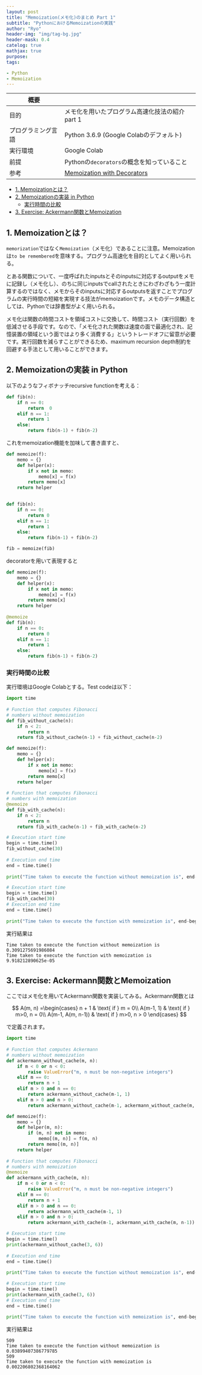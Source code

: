 ```yaml
---
layout: post
title: "Memoization(メモ化)のまとめ Part 1"
subtitle: "PythonにおけるMemoizationの実践"
author: "Ryo"
header-img: "img/tag-bg.jpg"
header-mask: 0.4
catelog: true
mathjax: true
purpose: 
tags:

- Python
- Memoization
---
```


|概要||
|---|---|
|目的|メモ化を用いたプログラム高速化技法の紹介 part 1|
|プログラミング言語|Python 3.6.9 (Google Colabのデフォルト)|
|実行環境|Google Colab|
|前提|Pythonの`decorators`の概念を知っていること|
|参考|[Memoization with Decorators](https://www.python-course.eu/python3_memoization.php)|

<!-- START doctoc generated TOC please keep comment here to allow auto update -->
<!-- DON'T EDIT THIS SECTION, INSTEAD RE-RUN doctoc TO UPDATE -->


- [1. Memoizationとは？](#1-memoization%E3%81%A8%E3%81%AF)
- [2. Memoizationの実装 in Python](#2-memoization%E3%81%AE%E5%AE%9F%E8%A3%85-in-python)
  - [実行時間の比較](#%E5%AE%9F%E8%A1%8C%E6%99%82%E9%96%93%E3%81%AE%E6%AF%94%E8%BC%83)
- [3. Exercise: Ackermann関数とMemoization](#3-exercise-ackermann%E9%96%A2%E6%95%B0%E3%81%A8memoization)

<!-- END doctoc generated TOC please keep comment here to allow auto update -->

## 1. Memoizationとは？

`memorization`ではなく`Memoization`（メモ化）であることに注意。Memoizationは`to be remembered`を意味する。プログラム高速化を目的としてよく用いられる。

とある関数について、一度呼ばれたinputsとそのinputsに対応するoutputをメモに記録し（メモ化し）、のちに同じinputsでcallされたときにわざわざもう一度計算するのではなく、メモからそのinputsに対応するoutputsを返すことでプログラムの実行時間の短縮を実現する技法がmemoizationです。メモのデータ構造としては、Pythonでは辞書型がよく用いられる。

メモ化は関数の時間コストを領域コストに交換して、時間コスト（実行回数）を低減させる手段です。なので、「メモ化された関数は速度の面で最適化され、記憶装置の領域という面ではより多く消費する」というトレードオフに留意が必要です。実行回数を減らすことができるため、maximum recursion depth制約を回避する手法として用いることができます。

## 2. Memoizationの実装 in Python

以下のようなフィボナッチrecursive functionを考える：

```py
def fib(n):
    if n == 0:
        return  0
    elif n == 1:
        return 1
    else:
        return fib(n-1) + fib(n-2)
```

これをmemoization機能を加味して書き直すと、

```py
def memoize(f):
    memo = {}
    def helper(x):
        if x not in memo:            
            memo[x] = f(x)
        return memo[x]
    return helper
    

def fib(n):
    if n == 0:
        return 0
    elif n == 1:
        return 1
    else:
        return fib(n-1) + fib(n-2)

fib = memoize(fib)
```

decoratorを用いて表現すると

```py
def memoize(f):
    memo = {}
    def helper(x):
        if x not in memo:            
            memo[x] = f(x)
        return memo[x]
    return helper
    
@memoize
def fib(n):
    if n == 0:
        return 0
    elif n == 1:
        return 1
    else:
        return fib(n-1) + fib(n-2)
```

### 実行時間の比較

実行環境はGoogle Colabとする。Test codeは以下：

```py
import time 
  
# Function that computes Fibonacci  
# numbers without memoization
def fib_without_cache(n): 
    if n < 2: 
        return n 
    return fib_without_cache(n-1) + fib_without_cache(n-2) 

def memoize(f):
    memo = {}
    def helper(x):
        if x not in memo:            
            memo[x] = f(x)
        return memo[x]
    return helper
  
# Function that computes Fibonacci 
# numbers with memoization
@memoize
def fib_with_cache(n): 
    if n < 2: 
        return n 
    return fib_with_cache(n-1) + fib_with_cache(n-2) 

# Execution start time 
begin = time.time() 
fib_without_cache(30) 
  
# Execution end time 
end = time.time() 
  
print("Time taken to execute the function without memoization is", end-begin) 

# Execution start time 
begin = time.time() 
fib_with_cache(30) 
# Execution end time 
end = time.time() 
  
print("Time taken to execute the function with memoization is", end-begin) 
```

実行結果は

```
Time taken to execute the function without memoization is 0.3091275691986084
Time taken to execute the function with memoization is 9.918212890625e-05
```

## 3. Exercise: Ackermann関数とMemoization

ここではメモ化を用いてAckermann関数を実装してみる。Ackermann関数とは

$$
A(m, n) =\begin{cases}
n + 1 & \text{ if } m = 0\\
A(m-1, 1) & \text{ if } m>0, n = 0\\
A(m-1, A(m, n-1)) & \text{ if } m>0, n > 0
\end{cases}
$$

で定義されます。

```py
import time 
  
# Function that computes Ackermann 
# numbers without memoization
def ackermann_without_cache(m, n):
    if m < 0 or n < 0:
        raise ValueError("m, n must be non-negative integers")
    elif m == 0: 
        return n + 1
    elif m > 0 and n == 0:
        return ackermann_without_cache(m-1, 1)
    elif m > 0 and n > 0:
        return ackermann_without_cache(m-1, ackermann_without_cache(m, n-1))

def memoize(f):
    memo = {}
    def helper(m, n):
        if (m, n) not in memo:            
            memo[(m, n)] = f(m, n)
        return memo[(m, n)]
    return helper
  
# Function that computes Fibonacci 
# numbers with memoization
@memoize
def ackermann_with_cache(m, n):
    if m < 0 or n < 0:
        raise ValueError("m, n must be non-negative integers")
    elif m == 0: 
        return n + 1
    elif m > 0 and n == 0:
        return ackermann_with_cache(m-1, 1)
    elif m > 0 and n > 0:
        return ackermann_with_cache(m-1, ackermann_with_cache(m, n-1))

# Execution start time 
begin = time.time() 
print(ackermann_without_cache(3, 6))
  
# Execution end time 
end = time.time() 
  
print("Time taken to execute the function without memoization is", end-begin) 

# Execution start time 
begin = time.time() 
print(ackermann_with_cache(3, 6))
# Execution end time 
end = time.time() 
  
print("Time taken to execute the function with memoization is", end-begin) 
```

実行結果は

```
509
Time taken to execute the function without memoization is 0.03899407386779785
509
Time taken to execute the function with memoization is 0.002206802368164062
```


